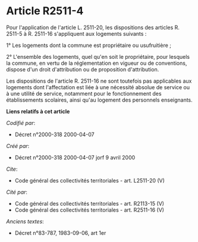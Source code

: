 # Article R2511-4

Pour l'application de l'article L. 2511-20, les dispositions des articles R. 2511-5 à R. 2511-16 s'appliquent aux logements
suivants : 

1° Les logements dont la commune est propriétaire ou usufruitière ; 

2° L'ensemble des logements, quel qu'en soit le propriétaire, pour lesquels la commune, en vertu de la réglementation en
vigueur ou de conventions, dispose d'un droit d'attribution ou de proposition d'attribution. 

Les dispositions de l'article R. 2511-16 ne sont toutefois pas applicables aux logements dont l'affectation est liée à une
nécessité absolue de service ou à une utilité de service, notamment pour le fonctionnement des établissements scolaires,
ainsi qu'au logement des personnels enseignants.

**Liens relatifs à cet article**

_Codifié par_:

  - Décret n°2000-318 2000-04-07

_Créé par_:

  - Décret n°2000-318 2000-04-07 jorf 9 avril 2000

_Cite_:

  - Code général des collectivités territoriales - art. L2511-20 (V)

_Cité par_:

  - Code général des collectivités territoriales - art. R2113-15 (V)
  - Code général des collectivités territoriales - art. R2511-16 (V)

_Anciens textes_:

  - Décret n°83-787, 1983-09-06, art 1er

